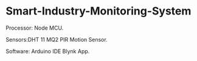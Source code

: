 # Smart-Industry-Monitoring-System

Processor: Node MCU.

Sensors:DHT 11
        MQ2
        PIR Motion Sensor.
        
Software: Arduino IDE
          Blynk App.
        
